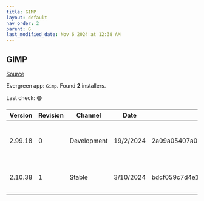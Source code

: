 ```yaml
---
title: GIMP
layout: default
nav_order: 2
parent: G
last_modified_date: Nov 6 2024 at 12:38 AM
---
```


## GIMP

[Source](https://www.gimp.org/)

Evergreen app: `Gimp`. Found **2** installers.

Last check: 🟢

| Version | Revision        | Channel     | Date      | Sha256                                                           | URI                                                                                                                                                                  |
| ------- | --------------- | ----------- | --------- | ---------------------------------------------------------------- | -------------------------------------------------------------------------------------------------------------------------------------------------------------------- |
| 2.99.18 | 0               | Development | 19/2/2024 | 2a09a05407a0dbf160f96a1ebb6455e6ffbe920bfb4c62adbb1cd83b116b7e1c | [https://cofractal-ewr.mm.fcix.net/gimp/gimp/v2.99/windows/gimp-2.99.18-setup.exe](https://cofractal-ewr.mm.fcix.net/gimp/gimp/v2.99/windows/gimp-2.99.18-setup.exe) |
| 2.10.38 | 1               | Stable      | 3/10/2024 | bdcf059c7d4e1b0ab59f8dc5f199ebb60ae0445460bf67ff8e4e438a89cee3d8 | [https://mirrors.iu13.net/gimp/gimp/v2.10/windows/gimp-2.10.38-setup-1.exe](https://mirrors.iu13.net/gimp/gimp/v2.10/windows/gimp-2.10.38-setup-1.exe)               |
